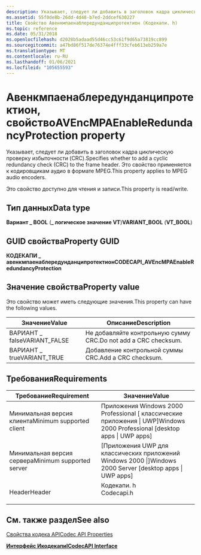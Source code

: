 ```yaml
---
description: Указывает, следует ли добавить в заголовок кадра циклическую проверку избыточности (CRC). Это свойство применяется к кодировщикам аудио в формате MPEG.
ms.assetid: 55f0de8b-26dd-4d48-b7ed-2ddcef630227
title: Свойство Авенкмпаенаблередунданципротектион (Кодекапи. h)
ms.topic: reference
ms.date: 05/31/2018
ms.openlocfilehash: d2028b5adaad55d46cc53c61f9d65a73819cc899
ms.sourcegitcommit: a47bd86f517de76374e4fff33cfeb613eb259a7e
ms.translationtype: MT
ms.contentlocale: ru-RU
ms.lasthandoff: 01/06/2021
ms.locfileid: "105655593"
---
```

# <a name="avencmpaenableredundancyprotection-property"></a><span data-ttu-id="c5ff7-104">Авенкмпаенаблередунданципротектион, свойство</span><span class="sxs-lookup"><span data-stu-id="c5ff7-104">AVEncMPAEnableRedundancyProtection property</span></span>

<span data-ttu-id="c5ff7-105">Указывает, следует ли добавить в заголовок кадра циклическую проверку избыточности (CRC).</span><span class="sxs-lookup"><span data-stu-id="c5ff7-105">Specifies whether to add a cyclic redundancy check (CRC) to the frame header.</span></span> <span data-ttu-id="c5ff7-106">Это свойство применяется к кодировщикам аудио в формате MPEG.</span><span class="sxs-lookup"><span data-stu-id="c5ff7-106">This property applies to MPEG audio encoders.</span></span>

<span data-ttu-id="c5ff7-107">Это свойство доступно для чтения и записи.</span><span class="sxs-lookup"><span data-stu-id="c5ff7-107">This property is read/write.</span></span>

## <a name="data-type"></a><span data-ttu-id="c5ff7-108">Тип данных</span><span class="sxs-lookup"><span data-stu-id="c5ff7-108">Data type</span></span>

<span data-ttu-id="c5ff7-109">**Вариант \_ BOOL** (**\_ логическое значение VT**)</span><span class="sxs-lookup"><span data-stu-id="c5ff7-109">**VARIANT\_BOOL** (**VT\_BOOL**)</span></span>

## <a name="property-guid"></a><span data-ttu-id="c5ff7-110">GUID свойства</span><span class="sxs-lookup"><span data-stu-id="c5ff7-110">Property GUID</span></span>

<span data-ttu-id="c5ff7-111">**КОДЕКАПИ \_ авенкмпаенаблередунданципротектион**</span><span class="sxs-lookup"><span data-stu-id="c5ff7-111">**CODECAPI\_AVEncMPAEnableRedundancyProtection**</span></span>

## <a name="property-value"></a><span data-ttu-id="c5ff7-112">Значение свойства</span><span class="sxs-lookup"><span data-stu-id="c5ff7-112">Property value</span></span>

<span data-ttu-id="c5ff7-113">Это свойство может иметь следующие значения.</span><span class="sxs-lookup"><span data-stu-id="c5ff7-113">This property can have the following values.</span></span>



| <span data-ttu-id="c5ff7-114">Значение</span><span class="sxs-lookup"><span data-stu-id="c5ff7-114">Value</span></span>          | <span data-ttu-id="c5ff7-115">Описание</span><span class="sxs-lookup"><span data-stu-id="c5ff7-115">Description</span></span>                |
|----------------|----------------------------|
| <span data-ttu-id="c5ff7-116">ВАРИАНТ \_ false</span><span class="sxs-lookup"><span data-stu-id="c5ff7-116">VARIANT\_FALSE</span></span> | <span data-ttu-id="c5ff7-117">Не добавляйте контрольную сумму CRC.</span><span class="sxs-lookup"><span data-stu-id="c5ff7-117">Do not add a CRC checksum.</span></span> |
| <span data-ttu-id="c5ff7-118">ВАРИАНТ \_ true</span><span class="sxs-lookup"><span data-stu-id="c5ff7-118">VARIANT\_TRUE</span></span>  | <span data-ttu-id="c5ff7-119">Добавление контрольной суммы CRC.</span><span class="sxs-lookup"><span data-stu-id="c5ff7-119">Add a CRC checksum.</span></span>        |



 

## <a name="requirements"></a><span data-ttu-id="c5ff7-120">Требования</span><span class="sxs-lookup"><span data-stu-id="c5ff7-120">Requirements</span></span>



| <span data-ttu-id="c5ff7-121">Требование</span><span class="sxs-lookup"><span data-stu-id="c5ff7-121">Requirement</span></span> | <span data-ttu-id="c5ff7-122">Значение</span><span class="sxs-lookup"><span data-stu-id="c5ff7-122">Value</span></span> |
|-------------------------------------|---------------------------------------------------------------------------------------|
| <span data-ttu-id="c5ff7-123">Минимальная версия клиента</span><span class="sxs-lookup"><span data-stu-id="c5ff7-123">Minimum supported client</span></span><br/> | <span data-ttu-id="c5ff7-124">Приложения Windows 2000 Professional \[ классические приложения \| UWP\]</span><span class="sxs-lookup"><span data-stu-id="c5ff7-124">Windows 2000 Professional \[desktop apps \| UWP apps\]</span></span><br/>                     |
| <span data-ttu-id="c5ff7-125">Минимальная версия сервера</span><span class="sxs-lookup"><span data-stu-id="c5ff7-125">Minimum supported server</span></span><br/> | <span data-ttu-id="c5ff7-126">\[Приложения UWP для классических приложений Windows 2000 \|\]</span><span class="sxs-lookup"><span data-stu-id="c5ff7-126">Windows 2000 Server \[desktop apps \| UWP apps\]</span></span><br/>                           |
| <span data-ttu-id="c5ff7-127">Header</span><span class="sxs-lookup"><span data-stu-id="c5ff7-127">Header</span></span><br/>                   | <dl> <span data-ttu-id="c5ff7-128"><dt>Кодекапи. h</dt></span><span class="sxs-lookup"><span data-stu-id="c5ff7-128"><dt>Codecapi.h</dt></span></span> </dl> |



## <a name="see-also"></a><span data-ttu-id="c5ff7-129">См. также раздел</span><span class="sxs-lookup"><span data-stu-id="c5ff7-129">See also</span></span>

<dl> <dt>

[<span data-ttu-id="c5ff7-130">Свойства кодека API</span><span class="sxs-lookup"><span data-stu-id="c5ff7-130">Codec API Properties</span></span>](codec-api-properties.md)
</dt> <dt>

[<span data-ttu-id="c5ff7-131">**Интерфейс Икодекапи**</span><span class="sxs-lookup"><span data-stu-id="c5ff7-131">**ICodecAPI Interface**</span></span>](/windows/desktop/api/Strmif/nn-strmif-icodecapi)
</dt> </dl>

 

 




